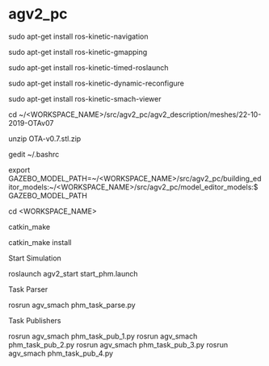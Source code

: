 # agv2_pc


sudo apt-get install ros-kinetic-navigation

sudo apt-get install ros-kinetic-gmapping

sudo apt-get install ros-kinetic-timed-roslaunch

sudo apt-get install ros-kinetic-dynamic-reconfigure

sudo apt-get install ros-kinetic-smach-viewer


cd ~/<WORKSPACE_NAME>/src/agv2_pc/agv2_description/meshes/22-10-2019-OTAv07

unzip OTA-v0.7.stl.zip



gedit ~/.bashrc

export GAZEBO_MODEL_PATH=~/<WORKSPACE_NAME>/src/agv2_pc/building_editor_models:~/<WORKSPACE_NAME>/src/agv2_pc/model_editor_models:$GAZEBO_MODEL_PATH



cd <WORKSPACE_NAME>

catkin_make

catkin_make install


Start Simulation

roslaunch agv2_start start_phm.launch


Task Parser

rosrun agv_smach phm_task_parse.py


Task Publishers

rosrun agv_smach phm_task_pub_1.py
rosrun agv_smach phm_task_pub_2.py
rosrun agv_smach phm_task_pub_3.py
rosrun agv_smach phm_task_pub_4.py